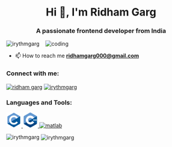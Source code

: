 <h1 align="center">Hi 👋, I'm Ridham Garg</h1>
<h3 align="center">A passionate frontend developer from India</h3>
<img align="right" width=400 alt="coding" src="https://www.google.com/url?sa=i&url=https%3A%2F%2Fwww.linkedin.com%2Fpulse%2Ftop-15-best-coding-apps-beginners-2023-mehedi-hasan&psig=AOvVaw18aXXgITGufWt4Xr7ItXeC&ust=1705808267777000&source=images&cd=vfe&opi=89978449&ved=0CBMQjRxqFwoTCPiswNSF64MDFQAAAAAdAAAAABAJ"

<p align="left"> <img src="https://komarev.com/ghpvc/?username=irythmgarg&label=Profile%20views&color=0e75b6&style=flat" alt="irythmgarg" /> </p>

- 📫 How to reach me **ridhamgarg000@gmail.com**

<h3 align="left">Connect with me:</h3>
<p align="left">
<a href="https://fb.com/ridham garg" target="blank"><img align="center" src="https://raw.githubusercontent.com/rahuldkjain/github-profile-readme-generator/master/src/images/icons/Social/facebook.svg" alt="ridham garg" height="30" width="40" /></a>
<a href="https://instagram.com/irythmgarg" target="blank"><img align="center" src="https://raw.githubusercontent.com/rahuldkjain/github-profile-readme-generator/master/src/images/icons/Social/instagram.svg" alt="irythmgarg" height="30" width="40" /></a>
</p>

<h3 align="left">Languages and Tools:</h3>
<p align="left"> <a href="https://www.cprogramming.com/" target="_blank" rel="noreferrer"> <img src="https://raw.githubusercontent.com/devicons/devicon/master/icons/c/c-original.svg" alt="c" width="40" height="40"/> </a> <a href="https://www.w3schools.com/cpp/" target="_blank" rel="noreferrer"> <img src="https://raw.githubusercontent.com/devicons/devicon/master/icons/cplusplus/cplusplus-original.svg" alt="cplusplus" width="40" height="40"/> </a> <a href="https://www.mathworks.com/" target="_blank" rel="noreferrer"> <img src="https://upload.wikimedia.org/wikipedia/commons/2/21/Matlab_Logo.png" alt="matlab" width="40" height="40"/> </a> </p>

<p><img align="left" src="https://github-readme-stats.vercel.app/api/top-langs?username=irythmgarg&show_icons=true&locale=en&layout=compact" alt="irythmgarg" /></p>

<p>&nbsp;<img align="center" src="https://github-readme-stats.vercel.app/api?username=irythmgarg&show_icons=true&locale=en" alt="irythmgarg" /></p>
